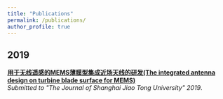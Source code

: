 ```yaml
---
title: "Publications"
permalink: /publications/
author_profile: true
---
```

## 2019

<b>[用于无线遥感的MEMS薄膜型集成近场天线的研发(The integrated antenna design on turbine blade surface for MEMS)](http://zhuhanqing.github.io/publications/wireless_antenna)</b> <br> 
<i>Submitted to "The Journal of Shanghai Jiao Tong University" 2019</i>.
